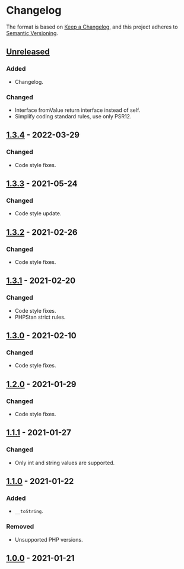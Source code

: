 # Changelog

The format is based on [Keep a Changelog](https://keepachangelog.com/en/1.0.0/),
and this project adheres to [Semantic Versioning](https://semver.org/spec/v2.0.0.html).

## [Unreleased]

### Added
- Changelog.

### Changed
- Interface fromValue return interface instead of self.
- Simplify coding standard rules, use only PSR12.

## [1.3.4] - 2022-03-29

### Changed
- Code style fixes.

## [1.3.3] - 2021-05-24

### Changed

- Code style update.

## [1.3.2] - 2021-02-26

### Changed
- Code style fixes.

## [1.3.1] - 2021-02-20

### Changed
- Code style fixes.
- PHPStan strict rules.

## [1.3.0] - 2021-02-10

### Changed
- Code style fixes.

## [1.2.0] - 2021-01-29

### Changed
- Code style fixes.

## [1.1.1] - 2021-01-27

### Changed
- Only int and string values are supported.

## [1.1.0] - 2021-01-22

### Added
- `__toString`.

### Removed
- Unsupported PHP versions.

## [1.0.0] - 2021-01-21

[Unreleased]: https://github.com/webservco/constant-value-class/compare/v1.3.4...HEAD
[1.3.4]: https://github.com/webservco/constant-value-class/compare/v1.3.3...v1.3.4
[1.3.3]: https://github.com/webservco/constant-value-class/compare/v1.3.2...v1.3.3
[1.3.2]: https://github.com/webservco/constant-value-class/compare/v1.3.1...v1.3.2
[1.3.1]: https://github.com/webservco/constant-value-class/compare/v1.3.0...v1.3.1
[1.3.0]: https://github.com/webservco/constant-value-class/compare/v1.2.0...v1.3.0
[1.2.0]: https://github.com/webservco/constant-value-class/compare/v1.1.1...v1.2.0
[1.1.1]: https://github.com/webservco/constant-value-class/compare/v1.1.0...v1.1.1
[1.1.0]: https://github.com/webservco/constant-value-class/compare/v1.0.0...v1.1.0
[1.0.0]: https://github.com/webservco/constant-value-class/releases/tag/v1.0.0
